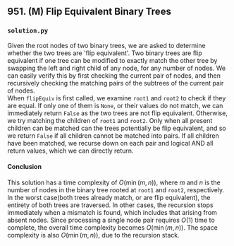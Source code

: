 ## 951. (M) Flip Equivalent Binary Trees

### `solution.py`
Given the root nodes of two binary trees, we are asked to determine whether the two trees are 'flip equivalent'. Two binary trees are flip equivalent if one tree can be modified to exactly match the other tree by swapping the left and right child of any node, for any number of nodes. We can easily verify this by first checking the current pair of nodes, and then recursively checking the matching pairs of the subtrees of the current pair of nodes.  
When `flipEquiv` is first called, we examine `root1` and `root2` to check if they are equal. If only one of them is `None`, or their values do not match, we can immediately return `False` as the two trees are not flip equivalent. Otherwise, we try matching the children of `root1` and `root2`. Only when all present children can be matched can the trees potentially be flip equivalent, and so we return `False` if all children cannot be matched into pairs. If all children have been matched, we recurse down on each pair and logical AND all return values, which we can directly return.  

#### Conclusion
This solution has a time complexity of $O(\min(m, n))$, where $m$ and $n$ is the number of nodes in the binary tree rooted at `root1` and `root2`, respectively. In the worst case(both trees already match, or are flip equivalent), the entirety of both trees are traversed. In other cases, the recursion stops immediately when a mismatch is found, which includes that arising from absent nodes. Since processing a single node pair requires $O(1)$ time to complete, the overall time complexity becomes $O(\min(m, n))$. The space complexity is also $O(\min(m, n))$, due to the recursion stack.  
  

